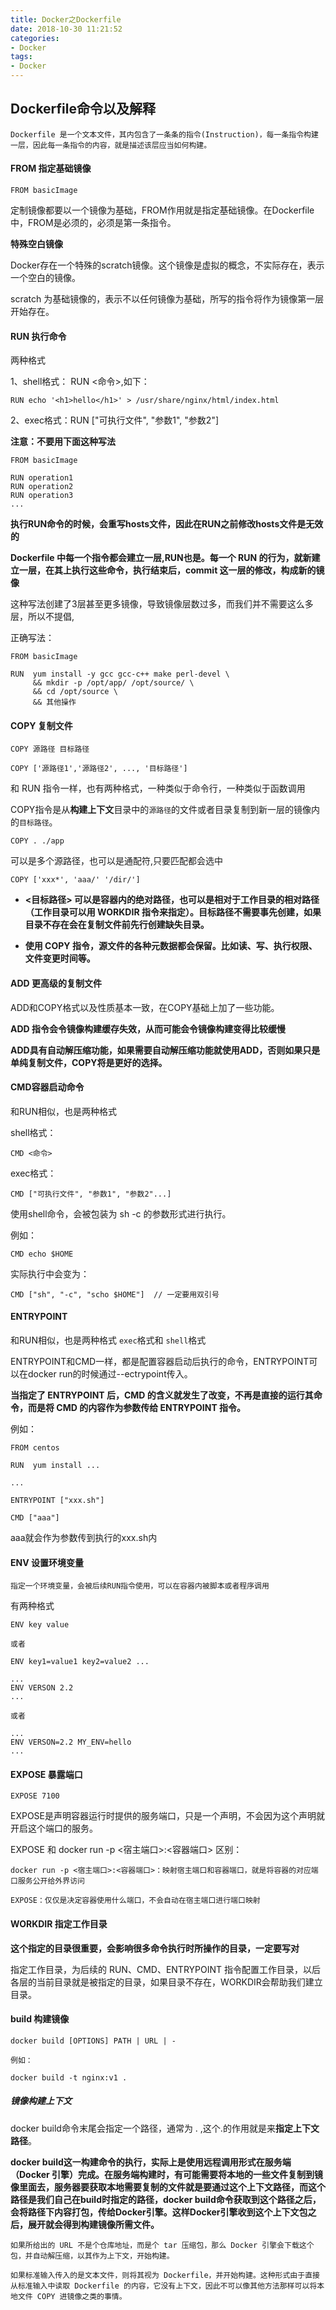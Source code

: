 ```yaml
---
title: Docker之Dockerfile
date: 2018-10-30 11:21:52
categories:
- Docker
tags:
- Docker
---
```


## Dockerfile命令以及解释

```
Dockerfile 是一个文本文件，其内包含了一条条的指令(Instruction)，每一条指令构建一层，因此每一条指令的内容，就是描述该层应当如何构建。
```

<!-- more -->

#### FROM 指定基础镜像
```
FROM basicImage
```

定制镜像都要以一个镜像为基础，FROM作用就是指定基础镜像。在Dockerfile中，FROM是必须的，必须是第一条指令。

**特殊空白镜像**

Docker存在一个特殊的scratch镜像。这个镜像是虚拟的概念，不实际存在，表示一个空白的镜像。

scratch 为基础镜像的，表示不以任何镜像为基础，所写的指令将作为镜像第一层开始存在。

#### RUN 执行命令

两种格式

1、shell格式： RUN <命令>,如下：

```
RUN echo '<h1>hello</h1>' > /usr/share/nginx/html/index.html
```

2、exec格式：RUN ["可执行文件", "参数1", "参数2"]

**注意：不要用下面这种写法**

```
FROM basicImage

RUN operation1
RUN operation2
RUN operation3
...
```

**执行RUN命令的时候，会重写hosts文件，因此在RUN之前修改hosts文件是无效的**

**Dockerfile 中每一个指令都会建立一层,RUN也是。每一个 RUN 的行为，就新建立一层，在其上执行这些命令，执行结束后，commit 这一层的修改，构成新的镜像**

这种写法创建了3层甚至更多镜像，导致镜像层数过多，而我们并不需要这么多层，所以不提倡,

正确写法：

```
FROM basicImage

RUN  yum install -y gcc gcc-c++ make perl-devel \
     && mkdir -p /opt/app/ /opt/source/ \
     && cd /opt/source \
     && 其他操作
```
#### COPY 复制文件

```
COPY 源路径 目标路径

COPY ['源路径1','源路径2', ..., '目标路径']
```
和 RUN 指令一样，也有两种格式，一种类似于命令行，一种类似于函数调用


COPY指令是从**构建上下文**目录中的`源路径`的文件或者目录复制到新一层的镜像内的`目标路径`。

```
COPY . ./app
```

可以是多个源路径，也可以是通配符,只要匹配都会选中

```
COPY ['xxx*', 'aaa/' '/dir/']
```

* **<目标路径> 可以是容器内的绝对路径，也可以是相对于工作目录的相对路径（工作目录可以用 WORKDIR 指令来指定）。目标路径不需要事先创建，如果目录不存在会在复制文件前先行创建缺失目录。**

* **使用 COPY 指令，源文件的各种元数据都会保留。比如读、写、执行权限、文件变更时间等。**

#### ADD 更高级的复制文件

ADD和COPY格式以及性质基本一致，在COPY基础上加了一些功能。

**ADD 指令会令镜像构建缓存失效，从而可能会令镜像构建变得比较缓慢**

**ADD具有自动解压缩功能，如果需要自动解压缩功能就使用ADD，否则如果只是单纯复制文件，COPY将是更好的选择。**

#### CMD容器启动命令

和RUN相似，也是两种格式

shell格式：

```
CMD <命令>
```

exec格式：

```
CMD ["可执行文件", "参数1", "参数2"...]
```

使用shell命令，会被包装为 sh -c 的参数形式进行执行。

例如：
```
CMD echo $HOME
```

实际执行中会变为：

```
CMD ["sh", "-c", "scho $HOME"]  // 一定要用双引号
```

#### ENTRYPOINT

和RUN相似，也是两种格式 `exec`格式和 `shell`格式

ENTRYPOINT和CMD一样，都是配置容器启动后执行的命令，ENTRYPOINT可以在docker run的时候通过--ectrypoint传入。

**当指定了 ENTRYPOINT 后，CMD 的含义就发生了改变，不再是直接的运行其命令，而是将 CMD 的内容作为参数传给 ENTRYPOINT 指令。**

例如：

```
FROM centos

RUN  yum install ...

...

ENTRYPOINT ["xxx.sh"]

CMD ["aaa"]
```
aaa就会作为参数传到执行的xxx.sh内


#### ENV 设置环境变量

`指定一个环境变量，会被后续RUN指令使用，可以在容器内被脚本或者程序调用`

有两种格式

```
ENV key value

或者

ENV key1=value1 key2=value2 ...
```

```
...
ENV VERSON 2.2
...

或者

...
ENV VERSON=2.2 MY_ENV=hello
...
```

#### EXPOSE 暴露端口

```
EXPOSE 7100
```
EXPOSE是声明容器运行时提供的服务端口，只是一个声明，不会因为这个声明就开启这个端口的服务。

EXPOSE 和 docker run -p <宿主端口>:<容器端口> 区别：

`docker run -p <宿主端口>:<容器端口>：映射宿主端口和容器端口，就是将容器的对应端口服务公开给外界访问`

`EXPOSE：仅仅是决定容器使用什么端口，不会自动在宿主端口进行端口映射`

#### WORKDIR 指定工作目录

**这个指定的目录很重要，会影响很多命令执行时所操作的目录，一定要写对**

指定工作目录，为后续的 RUN、CMD、ENTRYPOINT 指令配置工作目录，以后各层的当前目录就是被指定的目录，如果目录不存在，WORKDIR会帮助我们建立目录。


#### build 构建镜像

```
docker build [OPTIONS] PATH | URL | -

例如：

docker build -t nginx:v1 .
```

##### 镜像构建上下文

docker build命令末尾会指定一个路径，通常为 . ,这个.的作用就是来**指定上下文路径**。

**docker build这一构建命令的执行，实际上是使用远程调用形式在服务端（Docker 引擎）完成。在服务端构建时，有可能需要将本地的一些文件复制到镜像里面去，服务器要获取本地需要复制的文件就是要通过这个上下文路径，而这个路径是我们自己在build时指定的路径，docker build命令获取到这个路径之后，会将路径下内容打包，传给Docker引擎。这样Docker引擎收到这个上下文包之后，展开就会得到构建镜像所需文件。**

```
如果所给出的 URL 不是个仓库地址，而是个 tar 压缩包，那么 Docker 引擎会下载这个包，并自动解压缩，以其作为上下文，开始构建。

如果标准输入传入的是文本文件，则将其视为 Dockerfile，并开始构建。这种形式由于直接从标准输入中读取 Dockerfile 的内容，它没有上下文，因此不可以像其他方法那样可以将本地文件 COPY 进镜像之类的事情。
```
